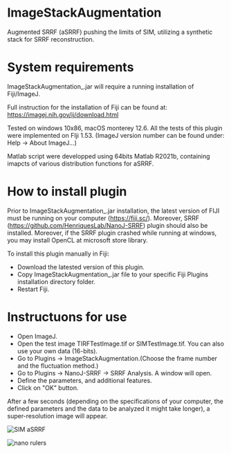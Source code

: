 # ImageStackAugmentation
Augmented SRRF (aSRRF) pushing the limits of SIM, utilizing a synthetic stack for SRRF reconstruction.

# System requirements
ImageStackAugmentation_.jar will require a running installation of Fiji/ImageJ.

Full instruction for the installation of Fiji can be found at: https://imagej.nih.gov/ij/download.html

Tested on windows 10x86, macOS monterey 12.6. All the tests of this plugin were implemented on FIji 1.53. (ImageJ version number can be found under: Help -> About ImageJ...)

Matlab script were developped using 64bits Matlab R2021b, containing imapcts of various distribution functions for aSRRF.

# How to install plugin 
Prior to ImageStackAugmentation_.jar installation, the latest version of FIJI must be running on your computer (https://fiji.sc/). Moreover, SRRF (<https://github.com/HenriquesLab/NanoJ-SRRF>) plugin should also be installed. Moreover, if the SRRF plugin crashed while running at windows, you may install OpenCL at microsoft store library.

To install this plugin manually in Fiji:
+ Download the latested version of this plugin.
+ Copy ImageStackAugmentation_.jar file to your specific Fiji Plugins installation directory folder.
+ Restart Fiji.

# Instructuons for use
- Open ImageJ.
- Open the test image TIRFTestImage.tif or SIMTestImage.tif. You can also use your own data (16-bits). 
- Go to Plugins -> ImageStackAugmentation.(Choose the frame number and the fluctuation method.)
- Go to Plugins -> NanoJ-SRRF -> SRRF Analysis. A window will open.
- Define the parameters, and additional features.
- Click on "OK" button.

After a few seconds (depending on the specifications of your computer, the defined parameters and the data to be analyzed it might take longer), a super-resolution image will appear.

![SIM aSRRF](https://cdn.jsdelivr.net/gh/lukezhangh/PictureBed/img/202212181836796.png)

![nano rulers](https://cdn.jsdelivr.net/gh/lukezhangh/PictureBed/img/202304100854649.png)
